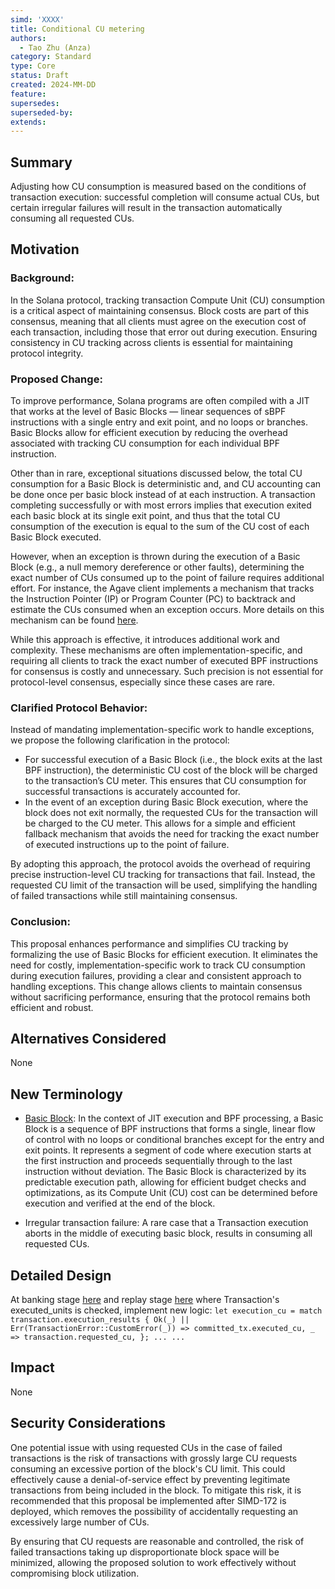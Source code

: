 ```yaml
---
simd: 'XXXX'
title: Conditional CU metering
authors:
  - Tao Zhu (Anza)
category: Standard
type: Core
status: Draft
created: 2024-MM-DD
feature:
supersedes:
superseded-by:
extends:
---
```


## Summary

Adjusting how CU consumption is measured based on the conditions of transaction
execution: successful completion will consume actual CUs, but certain irregular
failures will result in the transaction automatically consuming all requested
CUs.

## Motivation

### Background:

In the Solana protocol, tracking transaction Compute Unit (CU) consumption is a
critical aspect of maintaining consensus. Block costs are part of this
consensus, meaning that all clients must agree on the execution cost of each
transaction, including those that error out during execution. Ensuring
consistency in CU tracking across clients is essential for maintaining protocol
integrity.

### Proposed Change:

To improve performance, Solana programs are often compiled with a JIT that works
at the level of Basic Blocks — linear sequences of sBPF instructions with a
single entry and exit point, and no loops or branches. Basic Blocks allow for
efficient execution by reducing the overhead associated with tracking CU
consumption for each individual BPF instruction.

Other than in rare, exceptional situations discussed below, the total CU
consumption for a Basic Block is deterministic and, and CU accounting can be
done once per basic block instead of at each instruction.  A transaction
completing successfully or with most errors implies that execution exited each
basic block at its single exit point, and thus that the total CU consumption of
the execution is equal to the sum of the CU cost of each Basic Block executed.

However, when an exception is thrown during the execution of a Basic Block
(e.g., a null memory dereference or other faults), determining the exact number
of CUs consumed up to the point of failure requires additional effort. For
instance, the Agave client implements a mechanism that tracks the Instruction
Pointer (IP) or Program Counter (PC) to backtrack and estimate the CUs consumed
when an exception occurs. More details on this mechanism can be found
[here](https://github.com/solana-labs/rbpf/blob/57139e9e1fca4f01155f7d99bc55cdcc25b0bc04/src/jit.rs#L267).

While this approach is effective, it introduces additional work and complexity.
These mechanisms are often implementation-specific, and requiring all clients to
track the exact number of executed BPF instructions for consensus is costly and
unnecessary. Such precision is not essential for protocol-level consensus,
especially since these cases are rare.

### Clarified Protocol Behavior:

Instead of mandating implementation-specific work to handle exceptions, we
propose the following clarification in the protocol:

- For successful execution of a Basic Block (i.e., the block exits at the last
  BPF instruction), the deterministic CU cost of the block will be charged to
the transaction’s CU meter. This ensures that CU consumption for successful
transactions is accurately accounted for.
- In the event of an exception during Basic Block execution, where the block
  does not exit normally, the requested CUs for the transaction will be charged
to the CU meter. This allows for a simple and efficient fallback mechanism that
avoids the need for tracking the exact number of executed instructions up to the
point of failure.

By adopting this approach, the protocol avoids the overhead of requiring precise
instruction-level CU tracking for transactions that fail. Instead, the requested
CU limit of the transaction will be used, simplifying the handling of failed
transactions while still maintaining consensus.

### Conclusion:

This proposal enhances performance and simplifies CU tracking by formalizing the
use of Basic Blocks for efficient execution. It eliminates the need for costly,
implementation-specific work to track CU consumption during execution failures,
providing a clear and consistent approach to handling exceptions. This change
allows clients to maintain consensus without sacrificing performance, ensuring
that the protocol remains both efficient and robust.

## Alternatives Considered

None

## New Terminology

- [Basic Block](https://en.wikipedia.org/wiki/Basic_block): In the context of
  JIT execution and BPF processing, a Basic Block is a sequence of BPF
instructions that forms a single, linear flow of control with no loops or
conditional branches except for the entry and exit points. It represents a
segment of code where execution starts at the first instruction and proceeds
sequentially through to the last instruction without deviation. The Basic Block
is characterized by its predictable execution path, allowing for efficient
budget checks and optimizations, as its Compute Unit (CU) cost can be determined
before execution and verified at the end of the block.

- Irregular transaction failure: A rare case that a Transaction execution aborts
in the middle of executing basic block, results in consuming all requested CUs.

## Detailed Design

At banking stage
[here](https://github.com/anza-xyz/agave/blob/master/core/src/banking_stage/committer.rs#L99)
and replay stage
[here](https://github.com/anza-xyz/agave/blob/master/ledger/src/blockstore_processor.rs#L239)
where Transaction's executed_units is checked, implement new logic: ``` let
execution_cu = match transaction.execution_results { Ok(_) ||
Err(TransactionError::CustomError(_)) => committed_tx.executed_cu, _ =>
transaction.requested_cu, }; ... ...  ```

## Impact

None

## Security Considerations

One potential issue with using requested CUs in the case of failed transactions
is the risk of transactions with grossly large CU requests consuming an
excessive portion of the block's CU limit. This could effectively cause a
denial-of-service effect by preventing legitimate transactions from being
included in the block. To mitigate this risk, it is recommended that this
proposal be implemented after SIMD-172 is deployed, which removes the
possibility of accidentally requesting an excessively large number of CUs.

By ensuring that CU requests are reasonable and controlled, the risk of failed
transactions taking up disproportionate block space will be minimized, allowing
the proposed solution to work effectively without compromising block
utilization.
